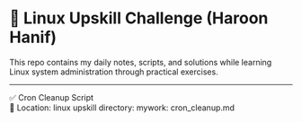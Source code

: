 # 🧠 Linux Upskill Challenge (Haroon Hanif)

This repo contains my daily notes, scripts, and solutions while learning Linux system administration through practical exercises.

---

✅ Cron Cleanup Script  
📁 Location: linux upskill directory: mywork: cron_cleanup.md
